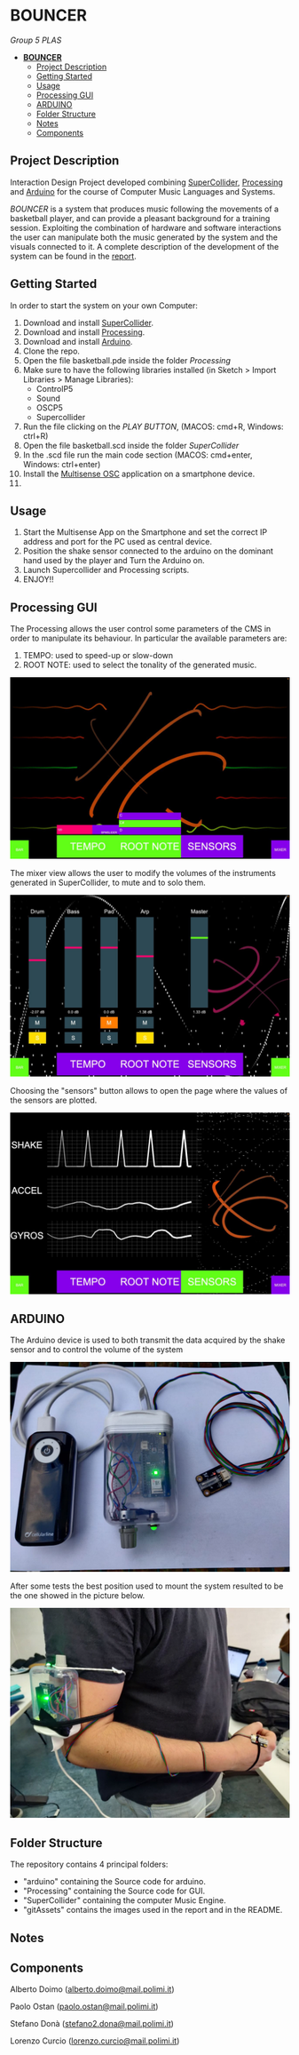 # **BOUNCER**

 <em>Group 5 PLAS</em>

- [**BOUNCER**](#bouncer)
  - [Project Description](#project-description)
  - [Getting Started](#getting-started)
  - [Usage](#usage)
  - [Processing GUI](#processing-gui)
  - [ARDUINO](#arduino)
  - [Folder Structure](#folder-structure)
  - [Notes](#notes)
  - [Components](#components)

## Project Description

Interaction Design Project developed combining [SuperCollider](https://supercollider.github.io/), [Processing](https://processing.org/) and [Arduino](https://www.arduino.cc/) for the course of Computer Music Languages and Systems.

<em>BOUNCER</em> is a system that produces music following the movements of a basketball player, and can provide a pleasant background for a training session. Exploiting the combination of hardware and software interactions the user can manipulate both the music generated by the system and the visuals connected to it.
A complete description of the development of the system can be found in the [report]().

## Getting Started


In order to start the system on your own Computer:



1. Download and install [SuperCollider](https://supercollider.github.io/).
2. Download and install [Processing](https://processing.org/).
3. Download and install [Arduino](https://www.arduino.cc/).
4. Clone the repo.
5. Open the file basketball.pde inside the folder *Processing* 
6. Make sure to have the following libraries installed (in Sketch > Import Libraries > Manage Libraries):
   -  ControlP5 
   -  Sound
   -  OSCP5
   -  Supercollider
7. Run the file clicking on the *PLAY BUTTON*, (MACOS: cmd+R, Windows: ctrl+R)
8. Open the file basketball.scd inside the folder *SuperCollider*
9.  In the .scd file run the main code section (MACOS: cmd+enter, Windows: ctrl+enter)
10. Install the [Multisense OSC](https://play.google.com/store/apps/details?id=edu.polytechnique.multisense.release&hl=en_US&gl=US) application on a smartphone device. 
11.  



## Usage

1. Start the Multisense App on the Smartphone and set the correct IP address and port for the PC used as central device.
2. Position the shake sensor connected to the arduino on the dominant hand used by the player and Turn the Arduino on.  
3. Launch Supercollider and Processing scripts. 
4. ENJOY!!

## Processing GUI

The Processing allows the user control some parameters of the CMS in order to manipulate its behaviour.
In particular the available parameters are: 
1. TEMPO: used to speed-up or slow-down 
2. ROOT NOTE: used to select the tonality of the generated music.

![](./gitAssets/mainwindow.jpg)

The mixer view allows the user to modify the volumes of the instruments generated in SuperCollider, to mute and to solo them.

![](./gitAssets/mixer.jpg)

Choosing the "sensors" button allows to open the page where the values of the sensors are plotted. 

![](./gitAssets/senswindow.jpg)

## ARDUINO 
The Arduino device is used to both transmit the data acquired by the shake sensor and to control the volume of the system 

![](./gitAssets/ARDUINO.jpg)

After some tests the best position used to mount the system resulted to be the one showed in the picture below.


![](./gitAssets/guardaComeSonoFigo.jpg)

## Folder Structure

The repository contains 4 principal folders:
* "arduino" containing the Source code for arduino.
* "Processing" containing the Source code for GUI.
* "SuperCollider" containing the computer Music Engine.
* "gitAssets" contains the images used in the report and in the README.


## Notes



## Components 
Alberto Doimo (alberto.doimo@mail.polimi.it) </p>
Paolo Ostan (paolo.ostan@mail.polimi.it) </p>
Stefano Donà (stefano2.dona@mail.polimi.it) </p>
Lorenzo Curcio (lorenzo.curcio@mail.polimi.it) </p>